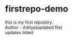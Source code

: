 # firstrepo-demo
this is my first repositry.
<br>
Author - Aditya(updated file)
<br>
updates listed
